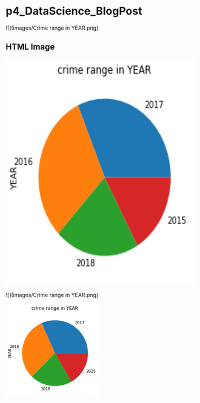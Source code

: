 # p4_DataScience_BlogPost
![](images/Crime range in YEAR.png)

<!DOCTYPE html>
<html>
<body>

<h2>HTML Image</h2>
<img src="crime range in YEAR.png" alt="crime range in YEAR" width="500" height="600">

</body>
</html>

 ![](images/Crime range in YEAR.png) 


<img src="crime range in YEAR.png">
